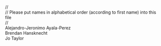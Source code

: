 //
<br/>// Please put names in alphabetical order (according to first name) into this file
<br/>// 
<br/>Alejandro-Jeronimo Ayala-Perez
<br/>Brendan Hansknecht
<br/>Jo Taylor

